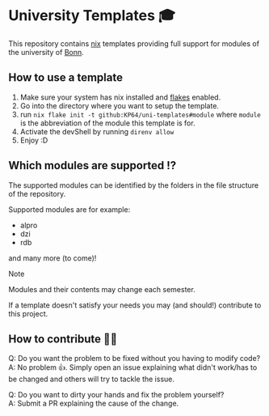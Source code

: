 # University Templates 🎓

This repository contains [nix](https://nixos.org/) templates providing full support 
for modules of the university of [Bonn](https://www.uni-bonn.de/en).

## How to use a template

1. Make sure your system has nix installed and [flakes](https://nixos.wiki/wiki/flakes) enabled.
2. Go into the directory where you want to setup the template.
3. run `nix flake init -t github:KP64/uni-templates#module` where `module` is the abbreviation of the module this template is for.
4. Activate the devShell by running `direnv allow`
5. Enjoy :D

## Which modules are supported ⁉

The supported modules can be identified by the folders in the file structure of the repository.

Supported modules are for example:

- alpro
- dzi
- rdb

and many more (to come)!

> [!NOTE]
> Modules and their contents may change each semester.
>
> If a template doesn't satisfy your needs you may (and should!) contribute to this project.

## How to contribute 🧑‍💻

Q: Do you want the problem to be fixed without you having to modify code?\
A: No problem 👍. Simply open an issue explaining what didn't work/has to be changed and others will try to tackle the issue.

Q: Do you want to dirty your hands and fix the problem yourself?\
A: Submit a PR explaining the cause of the change.
